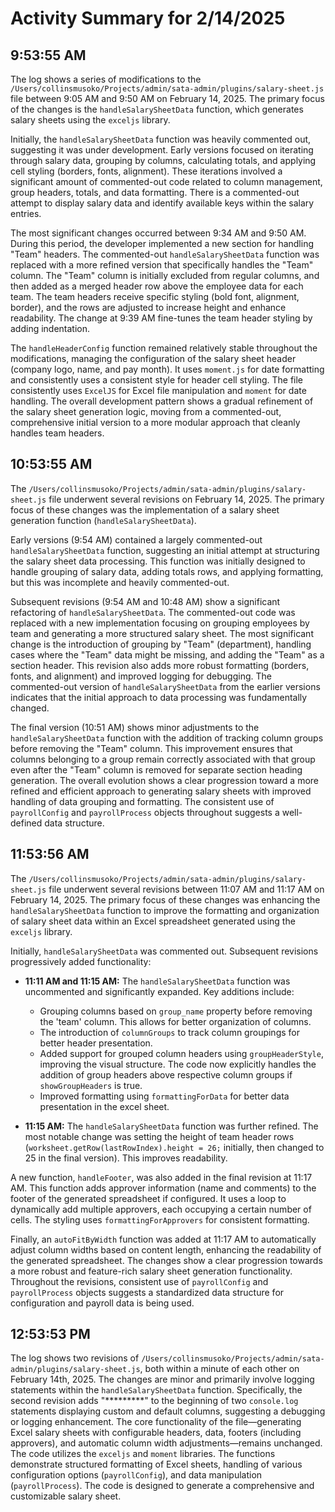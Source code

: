 # Activity Summary for 2/14/2025

## 9:53:55 AM
The log shows a series of modifications to the `/Users/collinsmusoko/Projects/admin/sata-admin/plugins/salary-sheet.js` file between 9:05 AM and 9:50 AM on February 14, 2025.  The primary focus of the changes is the `handleSalarySheetData` function, which generates salary sheets using the `exceljs` library.

Initially, the `handleSalarySheetData` function was heavily commented out, suggesting it was under development.  Early versions focused on iterating through salary data, grouping by columns, calculating totals, and applying cell styling (borders, fonts, alignment).  These iterations involved a significant amount of commented-out code related to column management, group headers, totals, and data formatting.  There is a commented-out attempt to display salary data and identify available keys within the salary entries.

The most significant changes occurred between 9:34 AM and 9:50 AM.  During this period, the developer implemented a new section for handling "Team" headers.  The commented-out `handleSalarySheetData` function was replaced with a more refined version that specifically handles the "Team" column. The "Team" column is initially excluded from regular columns, and then added as a merged header row above the employee data for each team.  The team headers receive specific styling (bold font, alignment, border), and the rows are adjusted to increase height and enhance readability.  The change at 9:39 AM fine-tunes the team header styling by adding indentation.


The `handleHeaderConfig` function remained relatively stable throughout the modifications, managing the configuration of the salary sheet header (company logo, name, and pay month).  It uses `moment.js` for date formatting and consistently uses a consistent style for header cell styling. The file consistently uses `ExcelJS` for Excel file manipulation and `moment` for date handling.  The overall development pattern shows a gradual refinement of the salary sheet generation logic, moving from a commented-out, comprehensive initial version to a more modular approach that cleanly handles team headers.


## 10:53:55 AM
The `/Users/collinsmusoko/Projects/admin/sata-admin/plugins/salary-sheet.js` file underwent several revisions on February 14, 2025.  The primary focus of these changes was the implementation of a salary sheet generation function (`handleSalarySheetData`).

Early versions (9:54 AM) contained a largely commented-out `handleSalarySheetData` function, suggesting an initial attempt at structuring the salary sheet data processing. This function was initially designed to handle grouping of salary data, adding totals rows, and applying formatting,  but this was incomplete and heavily commented-out.

Subsequent revisions (9:54 AM and 10:48 AM) show a significant refactoring of  `handleSalarySheetData`.  The commented-out code was replaced with a new implementation focusing on grouping employees by team  and generating a more structured salary sheet.  The most significant change is the introduction of grouping by "Team" (department), handling cases where the "Team" data might be missing, and adding the "Team"  as a section header. This revision also adds more robust formatting (borders, fonts, and alignment) and improved logging for debugging.  The commented-out version of `handleSalarySheetData` from the earlier versions indicates that the initial approach to data processing was fundamentally changed.

The final version (10:51 AM) shows minor adjustments to the `handleSalarySheetData` function with the addition of tracking column groups before removing the "Team" column.  This improvement ensures that columns belonging to a group remain correctly associated with that group even after the "Team" column is removed for separate section heading generation.  The overall evolution shows a clear progression toward a more refined and efficient approach to generating salary sheets with improved handling of data grouping and formatting.  The consistent use of  `payrollConfig` and `payrollProcess` objects throughout suggests a well-defined data structure.


## 11:53:56 AM
The `/Users/collinsmusoko/Projects/admin/sata-admin/plugins/salary-sheet.js` file underwent several revisions between 11:07 AM and 11:17 AM on February 14, 2025.  The primary focus of these changes was enhancing the `handleSalarySheetData` function to improve the formatting and organization of salary sheet data within an Excel spreadsheet generated using the `exceljs` library.

Initially,  `handleSalarySheetData` was commented out.  Subsequent revisions progressively added functionality:

* **11:11 AM and 11:15 AM:** The `handleSalarySheetData` function was uncommented and significantly expanded.  Key additions include:
    * Grouping columns based on `group_name` property before removing the 'team' column. This allows for better organization of columns.
    * The introduction of `columnGroups` to track column groupings for better header presentation.
    * Added support for grouped column headers using `groupHeaderStyle`, improving the visual structure.  The code now explicitly handles the addition of group headers above respective column groups if `showGroupHeaders` is true.
    * Improved formatting using `formattingForData` for better data presentation in the excel sheet.


* **11:15 AM:**  The `handleSalarySheetData` function was further refined.  The most notable change was setting the height of team header rows (`worksheet.getRow(lastRowIndex).height = 26;` initially, then changed to 25 in the final version).  This improves readability.


A new function, `handleFooter`, was also added in the final revision at 11:17 AM. This function adds approver information (name and comments) to the footer of the generated spreadsheet if configured.  It uses a loop to dynamically add multiple approvers, each occupying a certain number of cells. The styling uses `formattingForApprovers` for consistent formatting.


Finally, an `autoFitByWidth` function was added at 11:17 AM to automatically adjust column widths based on content length, enhancing the readability of the generated spreadsheet.  The changes show a clear progression towards a more robust and feature-rich salary sheet generation functionality.  Throughout the revisions, consistent use of  `payrollConfig` and `payrollProcess` objects suggests a standardized data structure for configuration and payroll data is being used.


## 12:53:53 PM
The log shows two revisions of `/Users/collinsmusoko/Projects/admin/sata-admin/plugins/salary-sheet.js`, both within a minute of each other on February 14th, 2025.  The changes are minor and primarily involve logging statements within the `handleSalarySheetData` function.  Specifically, the second revision adds "*********" to the beginning of two `console.log` statements displaying custom and default columns, suggesting a debugging or logging enhancement. The core functionality of the file—generating Excel salary sheets with configurable headers, data, footers (including approvers), and automatic column width adjustments—remains unchanged.  The code utilizes the `exceljs` and `moment` libraries.  The functions demonstrate structured formatting of Excel sheets, handling of various configuration options (`payrollConfig`), and data manipulation (`payrollProcess`).  The code is designed to generate a comprehensive and customizable salary sheet.
